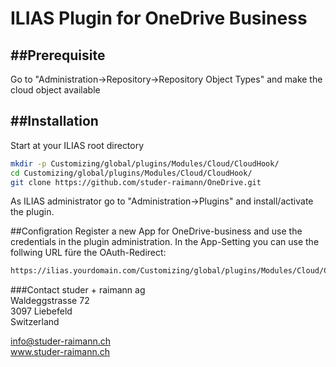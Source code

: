 # ILIAS Plugin for OneDrive Business
##Prerequisite
------------
Go to "Administration->Repository->Repository Object Types" and make the cloud object available

##Installation
------------
Start at your ILIAS root directory
```bash
mkdir -p Customizing/global/plugins/Modules/Cloud/CloudHook/
cd Customizing/global/plugins/Modules/Cloud/CloudHook/
git clone https://github.com/studer-raimann/OneDrive.git
```
As ILIAS administrator go to "Administration->Plugins" and install/activate the plugin.

##Configration
Register a new App for OneDrive-business and use the credentials in the plugin administration. In the App-Setting you can use the follwing URL füre the OAuth-Redirect:
```bash
https://ilias.yourdomain.com/Customizing/global/plugins/Modules/Cloud/CloudHook/OneDrive/redirect.php
```
###Contact
studer + raimann ag  
Waldeggstrasse 72  
3097 Liebefeld  
Switzerland 

info@studer-raimann.ch  
www.studer-raimann.ch  
